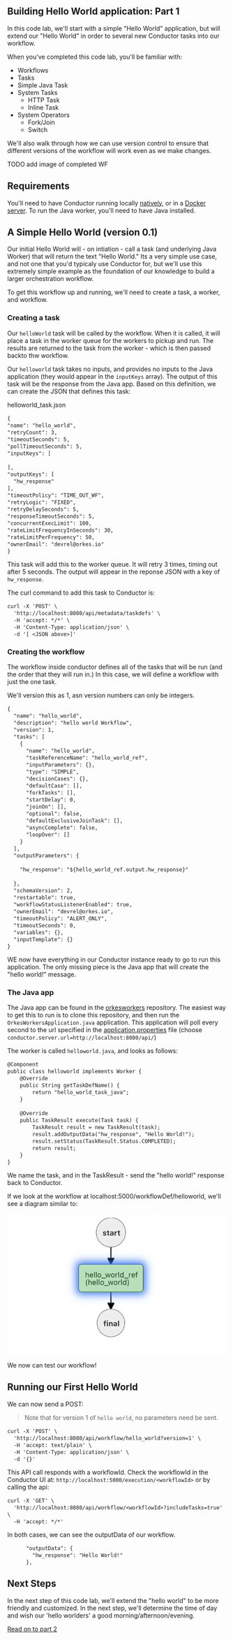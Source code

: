 ## Building Hello World application: Part 1

In this code lab, we'll start with a simple "Hello World" application, but will extend our "Hello World" in order to several new Conductor tasks into our workflow.

When you've completed this code lab, you'll be familiar with:

* Workflows
* Tasks
* Simple Java Task
* System Tasks
    * HTTP Task
    * Inline Task
* System Operators
    * Fork/Join
    * Switch

We'll also walk through how we can use version control to ensure that different versions of the workflow will work even as we make changes.

TODO add image of completed WF

## Requirements

You'll need to have Conductor running locally [natively](/server), or in a [Docker server](/running-locally-docker).  To run the Java worker, you'll need to have Java installed.

## A Simple Hello World (version 0.1)

Our initial Hello World will - on intiation - call a task (and underlying Java Worker) that will return the text "Hello World."  Its a very simple use case, and not one that you'd typicaly use Conductor for, but we'll use this extremely simple example as the foundation of our knowledge to build a larger orchestration workflow.

To get this workflow up and running, we'll need to create a task, a worker, and  workflow.

### Creating a task

Our ```helloWorld``` task will be called by the workflow.  When it is called, it will place a task in the worker queue for the workers to pickup and run.  The results are returned to the task from the worker - which is then passed backto thw workflow.

Our ```helloworld``` task takes no inputs, and provides no inputs to the Java application (they would appear in the ```inputKeys``` array).  The output of this task will be the response from the Java app.  Based on this definition, we can create the JSON that defines this task:

helloworld_task.json
```
{
"name": "hello_world",
"retryCount": 3,
"timeoutSeconds": 5,
"pollTimeoutSeconds": 5,
"inputKeys": [
  
],
"outputKeys": [
  "hw_response"
],
"timeoutPolicy": "TIME_OUT_WF",
"retryLogic": "FIXED",
"retryDelaySeconds": 5,
"responseTimeoutSeconds": 5,
"concurrentExecLimit": 100,
"rateLimitFrequencyInSeconds": 30,
"rateLimitPerFrequency": 50,
"ownerEmail": "devrel@orkes.io"
}
```

This task will add this to the worker queue.  It will retry 3 times, timing out after 5 seconds.  The output will appear in the reponse JSON with a key of ```hw_response```.

The curl command to add this task to Conductor is:

```
curl -X 'POST' \
  'http://localhost:8080/api/metadata/taskdefs' \
  -H 'accept: */*' \
  -H 'Content-Type: application/json' \
  -d '[ <JSON above>]'
```

### Creating the workflow

The workflow inside conductor defines all of the tasks that will be run (and the order that they will run in.)  In this case, we will define a workflow with just the one task.

We'll version this as 1, asn version numbers can only be integers.

```
{
  "name": "hello_world",
  "description": "hello world Workflow",
  "version": 1,
  "tasks": [
    {
      "name": "hello_world",
      "taskReferenceName": "hello_world_ref",
      "inputParameters": {},
      "type": "SIMPLE",
      "decisionCases": {},
      "defaultCase": [],
      "forkTasks": [],
      "startDelay": 0,
      "joinOn": [],
      "optional": false,
      "defaultExclusiveJoinTask": [],
      "asyncComplete": false,
      "loopOver": []
    }
  ],
  "outputParameters": {

    "hw_response": "${hello_world_ref.output.hw_response}"

  },
  "schemaVersion": 2,
  "restartable": true,
  "workflowStatusListenerEnabled": true,
  "ownerEmail": "devrel@orkes.io",
  "timeoutPolicy": "ALERT_ONLY",
  "timeoutSeconds": 0,
  "variables": {},
  "inputTemplate": {}
}
```

WE now have everything in our Conductor instance ready to go to run this application.  The only missing piece is the Java app that will create the "hello world!" message.

### The Java app

The Java app can be found in the [orkesworkers](https://github.com/orkes-io/orkesworkers) repository. The easiest way to get this to run is to clone this repository, and then run the ```OrkesWorkersApplication.java``` application. This application will poll every second to the url specified in the [application.properties](https://github.com/orkes-io/orkesworkers/blob/main/src/main/resources/application.properties) file (choose ```conductor.server.url=http://localhost:8080/api/```)

The worker is called ```helloworld.java```, and looks as follows:

```
@Component
public class helloworld implements Worker {
    @Override
    public String getTaskDefName() {
        return "hello_world_task_java";
    }

    @Override
    public TaskResult execute(Task task) {
        TaskResult result = new TaskResult(task);
        result.addOutputData("hw_response", "Hello World!");
        result.setStatus(TaskResult.Status.COMPLETED);
        return result;
    }
}
```

We name the task, and in the TaskResult - send the "hello world!" response back to Conductor.

If we look at the workflow at localhost:5000/workflowDef/helloworld, we'll see a diagram similar to:

![workflow screenshot](img/hw_workflow1.png)

We now can test our workflow!

## Running our First Hello World

We can now send a POST:
> Note that for version 1 of ```hello world```, no parameters need be sent.

```
curl -X 'POST' \
  'http://localhost:8080/api/workflow/hello_world?version=1' \
  -H 'accept: text/plain' \
  -H 'Content-Type: application/json' \
  -d '{}'
```

This API call responds with a workflowId.  Check the workflowId in the Conductor UI at:
```http://localhost:5000/execution/<workflowId>```
or by calling the api:

```
curl -X 'GET' \
  'http://localhost:8080/api/workflow/<workflowId>?includeTasks=true' \
  -H 'accept: */*'
```

In both cases, we can see the outputData of our workflow. 

```
      "outputData": {
        "hw_response": "Hello World!"
      },
```

## Next Steps

In the next step of this code lab, we'll extend the "hello world" to be more friendly and customized.  In the next step, we'll determine the time of day and wish our 'hello worlders' a good morning/afternoon/evening.

[Read on to part 2](../helloworld2)